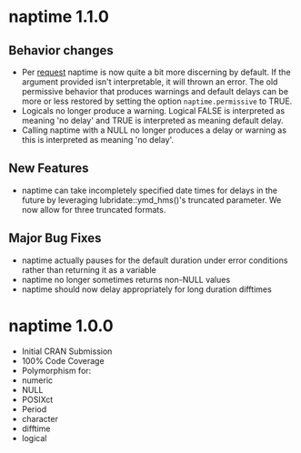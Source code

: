 # naptime 1.1.0

## Behavior changes

* Per [request](https://github.com/drknexus/naptime/issues/6) naptime is now quite a bit more discerning by default.  If the argument provided isn't interpretable, it will thrown an error.  The old permissive behavior that produces warnings and default delays can be more or less restored by setting the option `naptime.permissive` to TRUE.
* Logicals no longer produce a warning.  Logical FALSE is interpreted as meaning 'no delay' and TRUE is interpreted as meaning default delay.
* Calling naptime with a NULL no longer produces a delay or warning as this is interpreted as meaning 'no delay'.

## New Features

* naptime can take incompletely specified date times for delays in the future by leveraging lubridate::ymd_hms()'s truncated parameter.  We now allow for three truncated formats.

## Major Bug Fixes

* naptime actually pauses for the default duration under error conditions rather than returning it as a variable
* naptime no longer sometimes returns non-NULL values
* naptime should now delay appropriately for long duration difftimes

# naptime 1.0.0

* Initial CRAN Submission
* 100% Code Coverage
* Polymorphism for:
 * numeric
 * NULL
 * POSIXct
 * Period
 * character
 * difftime
 * logical
 
